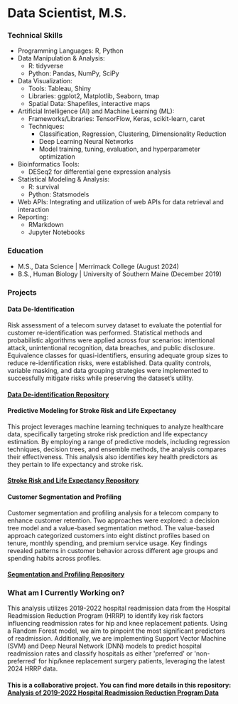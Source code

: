 # Data Scientist, M.S.

### Technical Skills
* Programming Languages: R, Python
* Data Manipulation & Analysis:
  * R: tidyverse
  * Python: Pandas, NumPy, SciPy
* Data Visualization:
  * Tools: Tableau, Shiny
  * Libraries: ggplot2, Matplotlib, Seaborn, tmap
  * Spatial Data: Shapefiles, interactive maps
* Artificial Intelligence (AI) and Machine Learning (ML):
  * Frameworks/Libraries: TensorFlow, Keras, scikit-learn, caret
  * Techniques:
    * Classification, Regression, Clustering, Dimensionality Reduction
    * Deep Learning Neural Networks
    * Model training, tuning, evaluation, and hyperparameter optimization
* Bioinformatics Tools:
  * DESeq2 for differential gene expression analysis
* Statistical Modeling & Analysis:
  * R: survival
  * Python: Statsmodels
* Web APIs: Integrating and utilization of web APIs for data retrieval and interaction
* Reporting:
  * RMarkdown
  * Jupyter Notebooks

### Education
* M.S., Data Science | Merrimack College (August 2024)
* B.S., Human Biology | University of Southern Maine (December 2019)

### Projects

#### Data De-Identification
Risk assessment of a telecom survey dataset to evaluate the potential for customer re-identification was performed. Statistical methods and probabilistic algorithms were applied across four scenarios: intentional attack, unintentional recognition, data breaches, and public disclosure. Equivalence classes for quasi-identifiers, ensuring adequate group sizes to reduce re-identification risks, were established. Data quality controls, variable masking, and data grouping strategies were implemented to successfully mitigate risks while preserving the dataset’s utility. 
#### [Data De-identification Repository](https://github.com/SEugley/Data_De-identification)

#### Predictive Modeling for Stroke Risk and Life Expectancy
This project leverages machine learning techniques to analyze healthcare data, specifically targeting stroke risk prediction and life expectancy estimation. By employing a range of predictive models, including regression techniques, decision trees, and ensemble methods, the analysis compares their effectiveness. This analysis also identifies key health predictors as they pertain to life expectancy and stroke risk.
#### [Stroke Risk and Life Expectancy Repository](https://github.com/SEugley/Machine_Learning/tree/main/Stroke_and_Life_Expectancy)

#### Customer Segmentation and Profiling
Customer segmentation and profiling analysis for a telecom company to enhance customer retention. Two approaches were explored: a decision tree model and a value-based segmentation method. The value-based approach categorized customers into eight distinct profiles based on tenure, monthly spending, and premium service usage. Key findings revealed patterns in customer behavior across different age groups and spending habits across profiles. 
#### [Segmentation and Profiling Repository](https://github.com/SEugley/Segmentation_and_Profiling)

### What am I Currently Working on?
This analysis utilizes 2019-2022 hospital readmission data from the Hospital Readmission Reduction Program (HRRP) to identify key risk factors influencing readmission rates for hip and knee replacement patients. Using a Random Forest model, we aim to pinpoint the most significant predictors of readmission. Additionally, we are implementing Support Vector Machine (SVM) and Deep Neural Network (DNN) models to predict hospital readmission rates and classify hospitals as either 'preferred' or 'non-preferred' for hip/knee replacement surgery patients, leveraging the latest 2024 HRRP data.
#### This is a collaborative project. You can find more details in this repository: [Analysis of 2019-2022 Hospital Readmission Reduction Program Data](https://github.com/adelinecasali4/hospital-readmission)
